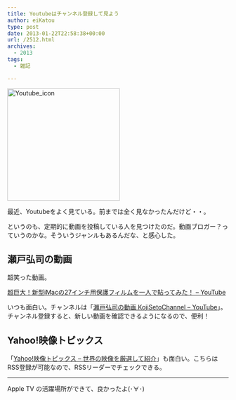 ```yaml
---
title: Youtubeはチャンネル登録して見よう
author: eiKatou
type: post
date: 2013-01-22T22:58:38+00:00
url: /2512.html
archives:
  - 2013
tags:
  - 雑記

---
```

<img src="/uploads/2013/01/Youtube_icon.png" alt="Youtube_icon" width="256" height="256" class="alignnone size-full wp-image-2519" srcset="/uploads/2013/01/Youtube_icon.png 256w, /uploads/2013/01/Youtube_icon-150x150.png 150w, /uploads/2013/01/Youtube_icon-120x120.png 120w" sizes="(max-width: 256px) 100vw, 256px" />
  
最近、Youtubeをよく見ている。前までは全く見なかったんだけど・・。

というのも、定期的に動画を投稿している人を見つけたのだ。動画ブロガー？っていうのかな。そういうジャンルもあるんだな、と感心した。

<!--more-->

## 瀬戸弘司の動画

超笑った動画。
  
[超巨大！新型iMacの27インチ用保護フィルムを一人で貼ってみた！ &#8211; YouTube][1]

  


いつも面白い。チャンネルは「[瀬戸弘司の動画 KojiSetoChannel &#8211; YouTube][2]」。チャンネル登録すると、新しい動画を確認できるようになるので、便利！

## Yahoo!映像トピックス

「[Yahoo!映像トピックス &#8211; 世界の映像を厳選して紹介][3]」も面白い。こちらはRSS登録が可能なので、RSSリーダーでチェックできる。

* * *

Apple TV の活躍場所ができて、良かったよ(･∀･)

 [1]: http://www.youtube.com/watch?v=gJZeZI1_Vkw&list=UUFBjsYvwX7kWUjQoW7GcJ5A&index=10
 [2]: http://www.youtube.com/user/eguri89
 [3]: http://videotopics.yahoo.co.jp/
